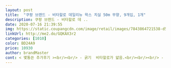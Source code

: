 ```yaml
---
layout: post 
title:  "쿠팡 브랜드 - 비타할로 데일리뉴 왁스 치실 50m 무향, 9개입, 1개" 
description: 쿠팡 브랜드 - 비타할로 데 ..
date: 2020-07-16 21:39:55 
img: https://static.coupangcdn.com/image/retail/images/7843864721538-d5e39040-757a-4e5a-8cf9-564551482446.jpg 
linkUrl: http://me2.do/GQKAX3r2 
categories: [1010] 
color: BD24A9 
price: 10930 
author: brandMaster 
cont: < 몇통쓴 추가후기 ><br/><br/> - 굵기  비타할로가 얇음.<br/><br/><br/> - 왁스  왁스가 좀 아쉬워요.<br/><br/><br/> - 이물질 제거  비타할로가 사용 후 치실에<br/><br/> - 케이스  거의 비슷한 크기.<br/><br/><br/>가격도저렴하고 양도많고 좋아요<br/>감은 손가락과 닿는 입술이 아픕니다.<br/><br/>결국 절반 넘게 쓰레기통에 넣었습니다.<br/><br/>더 뻑뻑해서인지 얇아서인지 모르겠지만<br/>매일 하던 치실질을 잘 안 하게 됐습니다.<br/><br/>별점내려요.<br/>.<br/><br/>부드럽고 견고합니다.<br/> 잘 끊어지지도 않아요.<br/><br/>비타할로 치실들은 지퍼팩에 담겨와서 보관 용이.<br/><br/>비타할로는 오ㄹ비처럼 왁스가루가 안 떨어져서 좋았으나<br/> 
---
```

 